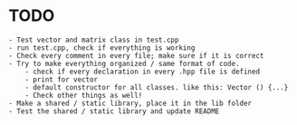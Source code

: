 # TODO

    - Test vector and matrix class in test.cpp
    - run test.cpp, check if everything is working
    - Check every comment in every file; make sure if it is correct
    - Try to make everything organized / same format of code.
        - check if every declaration in every .hpp file is defined
        - print for vector
        - default constructor for all classes. like this: Vector () {...}
        - Check other things as well!
    - Make a shared / static library, place it in the lib folder
    - Test the shared / static library and update README 